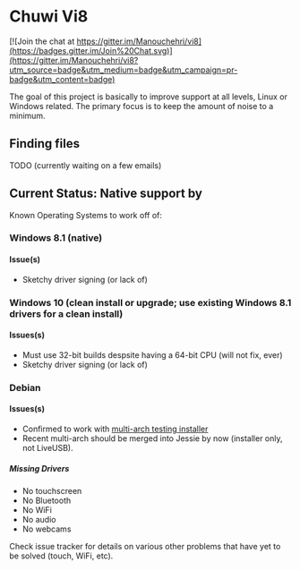 # Chuwi Vi8

[![Join the chat at https://gitter.im/Manouchehri/vi8](https://badges.gitter.im/Join%20Chat.svg)](https://gitter.im/Manouchehri/vi8?utm_source=badge&utm_medium=badge&utm_campaign=pr-badge&utm_content=badge)

The goal of this project is basically to improve support at all levels, Linux or Windows related. The primary focus is to keep the amount of noise to a minimum.

## Finding files

TODO (currently waiting on a few emails)

## Current Status: Native support by 

Known Operating Systems to work off of:

### Windows 8.1 (native)

#### Issue(s)
- Sketchy driver signing (or lack of)

### Windows 10 (clean install or upgrade; use existing Windows 8.1 drivers for a clean install)

#### Issues(s)
- Must use 32-bit builds despsite having a 64-bit CPU (will not fix, ever)
- Sketchy driver signing (or lack of)

### Debian 

#### Issues(s)
- Confirmed to work with [multi-arch testing installer](http://cdimage.debian.org/cdimage/weekly-builds/multi-arch/iso-cd/debian-testing-amd64-i386-netinst.iso)
- Recent multi-arch should be merged into Jessie by now (installer only, not LiveUSB).

##### Missing Drivers

- No touchscreen
- No Bluetooth
- No WiFi
- No audio
- No webcams

Check issue tracker for details on various other problems that have yet to be solved (touch, WiFi, etc).

